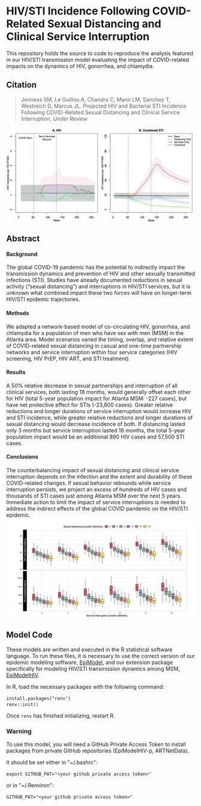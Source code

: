 # HIV/STI Incidence Following COVID-Related Sexual Distancing and Clinical Service Interruption

This repository holds the source to code to reproduce the analysis featured in our HIV/STI transmission model evaluating the impact of COVID-related impacts on the  dynamics of HIV, gonorrhea, and chlamydia.

## Citation

> Jenness SM, Le Guillou A, Chandra C, Mann LM, Sanchez T, Westreich D, Marcus JL. Projected HIV and Bacterial STI Incidence Following COVID-Related Sexual Distancing and Clinical Service Interruption. _Under Review_

<img src="https://github.com/EpiModel/SexualDistancing/raw/master/analysis/Fig1.jpg">

## Abstract

#### Background
The global COVID-19 pandemic has the potential to indirectly impact the transmission dynamics and prevention of HIV and other sexually transmitted infections (STI). Studies have already documented reductions in sexual activity (“sexual distancing”) and interruptions in HIV/STI services, but it is unknown what combined impact these two forces will have on longer-term HIV/STI epidemic trajectories.

#### Methods 	
We adapted a network-based model of co-circulating HIV, gonorrhea, and chlamydia for a population of men who have sex with men (MSM) in the Atlanta area. Model scenarios varied the timing, overlap, and relative extent of COVID-related sexual distancing in casual and one-time partnership networks and service interruption within four service categories (HIV screening, HIV PrEP, HIV ART, and STI treatment).

#### Results 	
A 50% relative decrease in sexual partnerships and interruption of all clinical services, both lasting 18 months, would generally offset each other for HIV (total 5-year population impact for Atlanta MSM: -227 cases), but have net protective effect for STIs (-23,800 cases). Greater relative reductions and longer durations of service interruption would increase HIV and STI incidence, while greater relative reductions and longer durations of sexual distancing would decrease incidence of both. If distancing lasted only 3 months but service interruption lasted 18 months, the total 5-year population impact would be an additional 890 HIV cases and 57,500 STI cases.

#### Conclusions 	
The counterbalancing impact of sexual distancing and clinical service interruption depends on the infection and the extent and durability of these COVID-related changes. If sexual behavior rebounds while service interruption persists, we project an excess of hundreds of HIV cases and thousands of STI cases just among Atlanta MSM over the next 5 years. Immediate action to limit the impact of service interruptions is needed to address the indirect effects of the global COVID pandemic on the HIV/STI epidemic.

<img src="https://github.com/EpiModel/SexualDistancing/raw/master/analysis/Fig2.jpg">

## Model Code

These models are written and executed in the R statistical software language. To run these files, it is necessary to use the correct version of our epidemic 
modeling software, [EpiModel](http://epimodel.org/), and our extension package specifically for modeling HIV/STI transmission dynamics among MSM,
[EpiModelHIV](http://github.com/statnet/EpiModelHIV).

In R, load the necessary packages with the following command:
```
install.packages("renv")
renv::init()
```

Once `renv` has finished initializing, restart R.

### Warning 

To use this model, you will need a GitHub Private Access Token to install packages from private GitHub repositories (EpiModelHIV-p, ARTNetData).

It should be set either in "~/.bashrc":

```
export GITHUB_PAT="<your github private access token>"
```

or in "~/.Renviron":

```
GITHUB_PAT="<your github private access token>"

```
